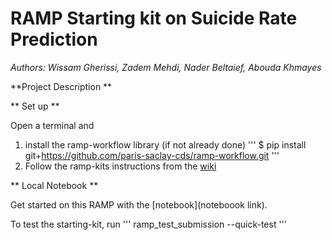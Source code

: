# RAMP Starting kit on Suicide Rate Prediction
*Authors: Wissam Gherissi, Zadem Mehdi, Nader Beltaief, Abouda Khmayes*

**Project Description ** 

** Set up **

Open a terminal and

1. install the ramp-workflow library (if not already done)
  '''
  $ pip install git+https://github.com/paris-saclay-cds/ramp-workflow.git
  '''
2. Follow the ramp-kits instructions from the [wiki](https://github.com/paris-saclay-cds/ramp-workflow/wiki/Getting-started-with-a-ramp-kit)

** Local Notebook **

Get started on this RAMP with the [notebook](noteboook link).

To test the starting-kit, run
  '''
  ramp_test_submission --quick-test
  '''
